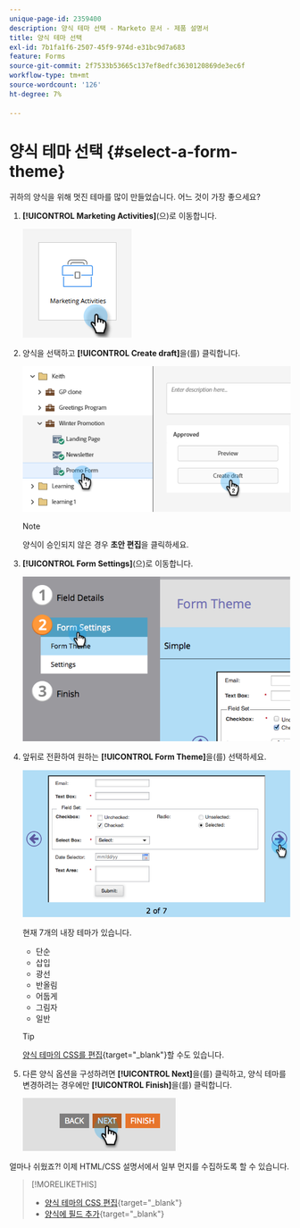 ```yaml
---
unique-page-id: 2359400
description: 양식 테마 선택 - Marketo 문서 - 제품 설명서
title: 양식 테마 선택
exl-id: 7b1fa1f6-2507-45f9-974d-e31bc9d7a683
feature: Forms
source-git-commit: 2f7533b53665c137ef8edfc3630120869de3ec6f
workflow-type: tm+mt
source-wordcount: '126'
ht-degree: 7%

---
```


# 양식 테마 선택 {#select-a-form-theme}

귀하의 양식을 위해 멋진 테마를 많이 만들었습니다. 어느 것이 가장 좋으세요?

1. **[!UICONTROL Marketing Activities]**(으)로 이동합니다.

   ![](assets/select-a-form-theme-1.png)


1. 양식을 선택하고 **[!UICONTROL Create draft]**&#x200B;을(를) 클릭합니다.

   ![](assets/select-a-form-theme-2.png)

   >[!NOTE]
   >
   >양식이 승인되지 않은 경우 **초안 편집**&#x200B;을 클릭하세요.

1. **[!UICONTROL Form Settings]**(으)로 이동합니다.

   ![](assets/select-a-form-theme-3.png)

1. 앞뒤로 전환하여 원하는 **[!UICONTROL Form Theme]**&#x200B;을(를) 선택하세요.

   ![](assets/select-a-form-theme-4.png)

   현재 7개의 내장 테마가 있습니다.

   * 단순
   * 삽입
   * 광선
   * 반올림
   * 어둡게
   * 그림자
   * 일반

   >[!TIP]
   >
   >[양식 테마의 CSS를 편집](/help/marketo/product-docs/demand-generation/forms/form-design/edit-the-css-of-a-form-theme.md){target="_blank"}할 수도 있습니다.

1. 다른 양식 옵션을 구성하려면 **[!UICONTROL Next]**&#x200B;을(를) 클릭하고, 양식 테마를 변경하려는 경우에만 **[!UICONTROL Finish]**&#x200B;을(를) 클릭합니다.

   ![](assets/select-a-form-theme-5.png)

얼마나 쉬웠죠?! 이제 HTML/CSS 설명서에서 일부 먼지를 수집하도록 할 수 있습니다.

>[!MORELIKETHIS]
>
>* [양식 테마의 CSS 편집](/help/marketo/product-docs/demand-generation/forms/form-design/edit-the-css-of-a-form-theme.md){target="_blank"}
>* [양식에 필드 추가](/help/marketo/product-docs/demand-generation/forms/creating-a-form/add-a-field-to-a-form.md){target="_blank"}
